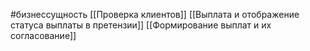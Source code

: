 #бизнессущность 
[[Проверка клиентов]]
[[Выплата и отображение статуса выплаты в претензии]]
[[Формирование выплат и их согласование]]
